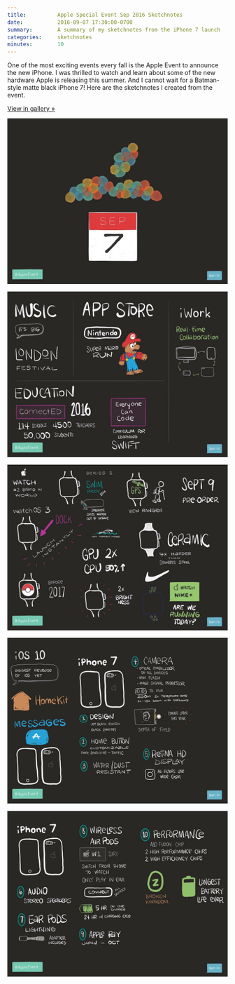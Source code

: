 ```yaml
---
title:          Apple Special Event Sep 2016 Sketchnotes
date:           2016-09-07 17:30:00-0700
summary:        A summary of my sketchnotes from the iPhone 7 launch
categories:     sketchnotes
minutes:        10
---
```


One of the most exciting events every fall is the Apple Event to announce the new iPhone. I was thrilled to watch and learn about some of the new hardware Apple is releasing this summer. And I cannot wait for a Batman-style matte black iPhone 7! Here are the sketchnotes I created from the event.

<a href="http://gallery.bsn.io/post/150370060187/sketchnotes-from-the-apple-special-event-in" class="button button-blue">View in gallery »</a>

_![Apple Event 01](/images/sketchnotes/appleEvent2016/apple-event-2016-sketchnote-01.JPG)_

_![Apple Event 02](/images/sketchnotes/appleEvent2016/apple-event-2016-sketchnote-02.JPG)_

_![Apple Event 03](/images/sketchnotes/appleEvent2016/apple-event-2016-sketchnote-03.JPG)_

_![Apple Event 04](/images/sketchnotes/appleEvent2016/apple-event-2016-sketchnote-04.JPG)_

_![Apple Event 05](/images/sketchnotes/appleEvent2016/apple-event-2016-sketchnote-05.JPG)_
